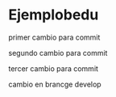 # Ejemplobedu

primer cambio para commit

segundo cambio para commit

tercer cambio para commit

cambio en brancge develop
